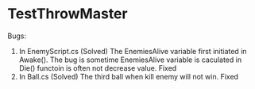 # TestThrowMaster
Bugs:
1. In EnemyScript.cs (Solved)
The EnemiesAlive variable first initiated in Awake(). The bug is sometime EnemiesAlive variable is caculated in Die() functoin is often not decrease value. Fixed
2. In Ball.cs (Solved)
The third ball when kill enemy will not win. Fixed
